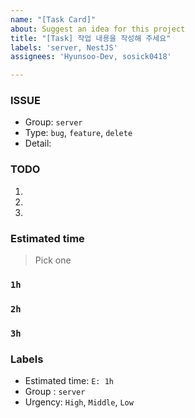 ```yaml
---
name: "[Task Card]"
about: Suggest an idea for this project
title: "[Task] 작업 내용을 작성해 주세요"
labels: 'server, NestJS'
assignees: 'Hyunsoo-Dev, sosick0418'

---
```


### ISSUE
- Group: `server`
- Type: `bug`, `feature`, `delete`
- Detail: 

### TODO
1. 
2.
3.

### Estimated time
> Pick one
### `1h`
### `2h`
### `3h`

### Labels
- Estimated time: `E: 1h`
- Group : `server`
- Urgency: `High`, `Middle`, `Low`
